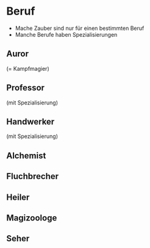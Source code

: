 # Beruf

* Mache Zauber sind nur für einen bestimmten Beruf
* Manche Berufe haben Spezialisierungen


## Auror
(= Kampfmagier)


## Professor
(mit Spezialisierung)

## Handwerker
(mit Spezialisierung)

## Alchemist

## Fluchbrecher

## Heiler

## Magizoologe

## Seher